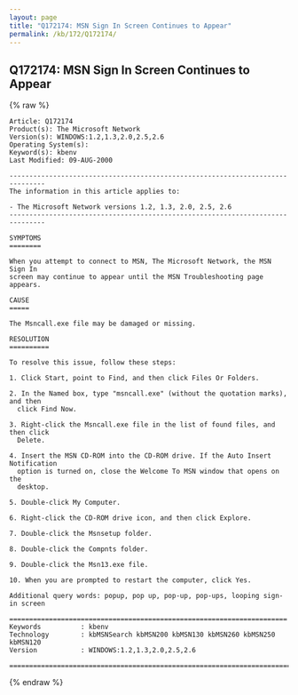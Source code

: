 ```yaml
---
layout: page
title: "Q172174: MSN Sign In Screen Continues to Appear"
permalink: /kb/172/Q172174/
---
```


## Q172174: MSN Sign In Screen Continues to Appear

{% raw %}

	Article: Q172174
	Product(s): The Microsoft Network
	Version(s): WINDOWS:1.2,1.3,2.0,2.5,2.6
	Operating System(s): 
	Keyword(s): kbenv
	Last Modified: 09-AUG-2000
	
	-------------------------------------------------------------------------------
	The information in this article applies to:
	
	- The Microsoft Network versions 1.2, 1.3, 2.0, 2.5, 2.6 
	-------------------------------------------------------------------------------
	
	SYMPTOMS
	========
	
	When you attempt to connect to MSN, The Microsoft Network, the MSN Sign In
	screen may continue to appear until the MSN Troubleshooting page appears.
	
	CAUSE
	=====
	
	The Msncall.exe file may be damaged or missing.
	
	RESOLUTION
	==========
	
	To resolve this issue, follow these steps:
	
	1. Click Start, point to Find, and then click Files Or Folders.
	
	2. In the Named box, type "msncall.exe" (without the quotation marks), and then
	  click Find Now.
	
	3. Right-click the Msncall.exe file in the list of found files, and then click
	  Delete.
	
	4. Insert the MSN CD-ROM into the CD-ROM drive. If the Auto Insert Notification
	  option is turned on, close the Welcome To MSN window that opens on the
	  desktop.
	
	5. Double-click My Computer.
	
	6. Right-click the CD-ROM drive icon, and then click Explore.
	
	7. Double-click the Msnsetup folder.
	
	8. Double-click the Compnts folder.
	
	9. Double-click the Msn13.exe file.
	
	10. When you are prompted to restart the computer, click Yes.
	
	Additional query words: popup, pop up, pop-up, pop-ups, looping sign-in screen
	
	======================================================================
	Keywords          : kbenv 
	Technology        : kbMSNSearch kbMSN200 kbMSN130 kbMSN260 kbMSN250 kbMSN120
	Version           : WINDOWS:1.2,1.3,2.0,2.5,2.6
	
	=============================================================================
	

{% endraw %}
